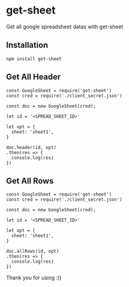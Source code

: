 # get-sheet

Get all google spreadsheet datas with get-sheet

## Installation

```
npm install get-sheet
```

## Get All Header

```
const GoogleSheet = require('get-sheet')
const cred = require('./client_secret.json')

const doc = new GoogleSheet(cred);

let id = '<SPREAD_SHEET_ID>'

let opt = {
  sheet: 'sheet1',
}

doc.header(id, opt)
.then(res => {
  console.log(res)
})
```

## Get All Rows

```
const GoogleSheet = require('get-sheet')
const cred = require('./client_secret.json')

const doc = new GoogleSheet(cred);

let id = '<SPREAD_SHEET_ID>'

let opt = {
  sheet: 'sheet1',
}

doc.allRows(id, opt)
.then(res => {
  console.log(res)
})
```

Thank you for using :))
